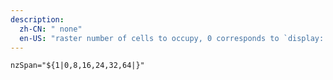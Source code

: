 ```yaml
---
description:
  zh-CN: " none"
  en-US: "raster number of cells to occupy, 0 corresponds to `display: none`"
---
```


```html
nzSpan="${1|0,8,16,24,32,64|}"
```
